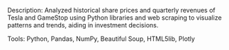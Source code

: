 Description: Analyzed historical share prices and quarterly revenues of Tesla and GameStop using Python libraries and 
web scraping to visualize patterns and trends, aiding in investment decisions.

Tools: Python, Pandas, NumPy, Beautiful Soup, HTML5lib, Plotly
